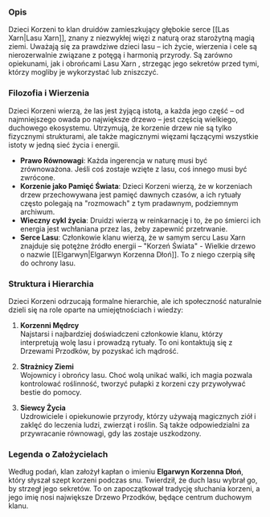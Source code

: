 ### **Opis**
Dzieci Korzeni to klan druidów zamieszkujący głębokie serce [[Las Xarn|Lasu Xarn]], znany z niezwykłej więzi z naturą oraz starożytną magią ziemi. Uważają się za prawdziwe dzieci lasu – ich życie, wierzenia i cele są nierozerwalnie związane z potęgą i harmonią przyrody. Są zarówno opiekunami, jak i obrońcami Lasu Xarn , strzegąc jego sekretów przed tymi, którzy mogliby je wykorzystać lub zniszczyć.
### **Filozofia i Wierzenia**

Dzieci Korzeni wierzą, że las jest żyjącą istotą, a każda jego część – od najmniejszego owada po największe drzewo – jest częścią wielkiego, duchowego ekosystemu. Utrzymują, że korzenie drzew nie są tylko fizycznymi strukturami, ale także magicznymi więzami łączącymi wszystkie istoty w jedną sieć życia i energii.

- **Prawo Równowagi**: Każda ingerencja w naturę musi być zrównoważona. Jeśli coś zostaje wzięte z lasu, coś innego musi być zwrócone.
- **Korzenie jako Pamięć Świata**: Dzieci Korzeni wierzą, że w korzeniach drzew przechowywana jest pamięć dawnych czasów, a ich rytuały często polegają na "rozmowach" z tym pradawnym, podziemnym archiwum.
- **Wieczny cykl życia**: Druidzi wierzą w reinkarnację i to, że po śmierci ich energia jest wchłaniana przez las, żeby zapewnić przetrwanie.
- **Serce Lasu**: Członkowie klanu wierzą, że w samym sercu Lasu Xarn znajduje się potężne źródło energii – "Korzeń Świata" - Wielkie drzewo o nazwie [[Elgarwyn|Elgarwyn Korzenna Dłoń]]. To z niego czerpią siłę do ochrony lasu.

### **Struktura i Hierarchia**

Dzieci Korzeni odrzucają formalne hierarchie, ale ich społeczność naturalnie dzieli się na role oparte na umiejętnościach i wiedzy:

1. **Korzenni Mędrcy**  
    Najstarsi i najbardziej doświadczeni członkowie klanu, którzy interpretują wolę lasu i prowadzą rytuały. To oni kontaktują się z Drzewami Przodków, by pozyskać ich mądrość.
    
2. **Strażnicy Ziemi**  
    Wojownicy i obrońcy lasu. Choć wolą unikać walki, ich magia pozwala kontrolować roślinność, tworzyć pułapki z korzeni czy przywoływać bestie do pomocy.
    
3. **Siewcy Życia**  
    Uzdrowiciele i opiekunowie przyrody, którzy używają magicznych ziół i zaklęć do leczenia ludzi, zwierząt i roślin. Są także odpowiedzialni za przywracanie równowagi, gdy las zostaje uszkodzony.

### **Legenda o Założycielach**

Według podań, klan założył kapłan o imieniu **Elgarwyn Korzenna Dłoń**, który słyszał szept korzeni podczas snu. Twierdził, że duch lasu wybrał go, by strzegł jego sekretów. To on zapoczątkował tradycję słuchania korzeni, a jego imię nosi największe Drzewo Przodków, będące centrum duchowym klanu.

